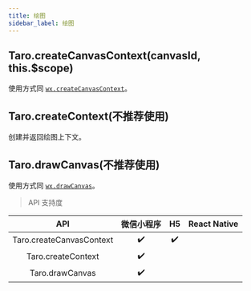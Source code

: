 ```yaml
---
title: 绘图
sidebar_label: 绘图
---
```


## Taro.createCanvasContext(canvasId, this.$scope)

使用方式同 [`wx.createCanvasContext`](https://developers.weixin.qq.com/miniprogram/dev/api/wx.createCanvasContext.html)。

## Taro.createContext(不推荐使用)

创建并返回绘图上下文。

## Taro.drawCanvas(不推荐使用)

使用方式同 [`wx.drawCanvas`](https://developers.weixin.qq.com/miniprogram/dev/api/canvas/draw-canvas.html)。

> API 支持度

| API | 微信小程序 | H5 | React Native |
| :-: | :-: | :-: | :-: |
| Taro.createCanvasContext | ✔️ | ✔️ |  |
| Taro.createContext | ✔️ |  |  |
| Taro.drawCanvas | ✔️ |  |  |
